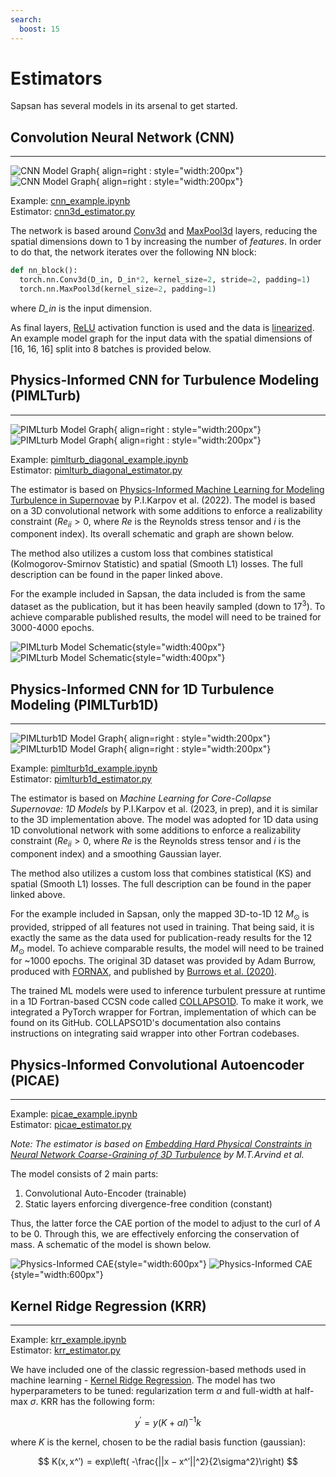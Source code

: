 ```yaml
---
search:
  boost: 15
---
```


# Estimators

Sapsan has several models in its arsenal to get started.

## Convolution Neural Network (CNN)
---
![CNN Model Graph](../assets/cnn_model_graph.png#only-light){ align=right : style="width:200px"}
![CNN Model Graph](../assets/cnn_model_graph_dark.png#only-dark){ align=right : style="width:200px"}

Example: [cnn_example.ipynb](https://github.com/pikarpov-LANL/Sapsan/blob/master/sapsan/examples/cnn_example.ipynb) <br>
Estimator: [cnn3d_estimator.py](https://github.com/pikarpov-LANL/Sapsan/blob/master/sapsan/lib/estimator/cnn/cnn3d_estimator.py)

The network is based around [Conv3d](https://pytorch.org/docs/stable/generated/torch.nn.Conv3d.html) and [MaxPool3d](https://pytorch.org/docs/stable/generated/torch.nn.MaxPool3d.html#maxpool3d) layers, reducing the spatial dimensions down to 1 by increasing the number of _features_. In order to do that, the network iterates over the following NN block:

```python
def nn_block():
  torch.nn.Conv3d(D_in, D_in*2, kernel_size=2, stride=2, padding=1)
  torch.nn.MaxPool3d(kernel_size=2, padding=1)
```
where _D_in_ is the input dimension.

As final layers, [ReLU](https://pytorch.org/docs/stable/generated/torch.nn.ReLU.html) activation function is used and the data is [linearized](https://pytorch.org/docs/stable/generated/torch.nn.Linear.html). An example model graph for the input data with the spatial dimensions of [16, 16, 16] split into 8 batches is provided below.

## Physics-Informed CNN for Turbulence Modeling (PIMLTurb)
---
![PIMLturb Model Graph](../assets/pimlturb_model_graph.png#only-light){ align=right : style="width:200px"}
![PIMLturb Model Graph](../assets/pimlturb_model_graph_dark.png#only-dark){ align=right : style="width:200px"}

Example: [pimlturb_diagonal_example.ipynb](https://github.com/pikarpov-LANL/Sapsan/blob/master/sapsan/examples/pimlturb_diagonal_example.ipynb) <br>
Estimator: [pimlturb_diagonal_estimator.py](https://github.com/pikarpov-LANL/Sapsan/blob/master/sapsan/lib/estimator/pimlturb/pimlturb_diagonal_estimator.py)

The estimator is based on [Physics-Informed Machine Learning for Modeling Turbulence in Supernovae](https://arxiv.org/abs/2205.08663) by P.I.Karpov et al. (2022). The model is based on a 3D convolutional network with some additions to enforce a realizability constraint ($Re_{ii} > 0$, where $Re$ is the Reynolds stress tensor and $i$ is the component index). Its overall schematic and graph are shown below.

The method also utilizes a custom loss that combines statistical (Kolmogorov-Smirnov Statistic) and spatial (Smooth L1) losses. The full description can be found in the paper linked above.

For the example included in Sapsan, the data included is from the same dataset as the publication, but it has been heavily sampled (down to $17^3$). To achieve comparable published results, the model will need to be trained for 3000-4000 epochs.

![PIMLturb Model Schematic](../assets/pimlturb_model_schematic.png#only-light){style="width:400px"}
![PIMLturb Model Schematic](../assets/pimlturb_model_schematic_dark.png#only-dark){style="width:400px"}

## Physics-Informed CNN for 1D Turbulence Modeling (PIMLTurb1D)
---
![PIMLturb1D Model Graph](../assets/pimlturb1d_model_graph.png#only-light){ align=right : style="width:200px"}
![PIMLturb1D Model Graph](../assets/pimlturb1d_model_graph_dark.png#only-dark){ align=right : style="width:200px"}

Example: [pimlturb1d_example.ipynb](https://github.com/pikarpov-LANL/Sapsan/blob/master/sapsan/examples/pimlturb1d_example.ipynb) <br>
Estimator: [pimlturb1d_estimator.py](https://github.com/pikarpov-LANL/Sapsan/blob/master/sapsan/lib/estimator/pimlturb1d/pimlturb1d_estimator.py)

The estimator is based on _Machine Learning for Core-Collapse Supernovae:
1D Models_ by P.I.Karpov et al. (2023, in prep), and it is similar to the 3D implementation above. The model was adopted for 1D data using 1D convolutional network with some additions to enforce a realizability constraint ($Re_{ii} > 0$, where $Re$ is the Reynolds stress tensor and $i$ is the component index) and a smoothing Gaussian layer.

The method also utilizes a custom loss that combines statistical (KS) and spatial (Smooth L1) losses. The full description can be found in the paper linked above.

For the example included in Sapsan, only the mapped 3D-to-1D 12 $M_{\odot}$ is provided, stripped of all features not used in training. That being said, it is exactly the same as the data used for publication-ready results for the 12 $M_{\odot}$ model. To achieve comparable results, the model will need to be trained for ~1000 epochs. The original 3D dataset was provided by Adam Burrow, produced with [FORNAX](https://arxiv.org/abs/1806.07390), and published by [Burrows et al. (2020)](https://academic.oup.com/mnras/article/491/2/2715/5645246).

The trained ML models were used to inference turbulent pressure at runtime in a 1D Fortran-based CCSN code called [COLLAPSO1D](https://github.com/pikarpov-LANL/COLLAPSO1D). To make it work, we integrated a PyTorch wrapper for Fortran, implementation of which can be found on its GitHub. COLLAPSO1D's documentation also contains instructions on integrating said wrapper into other Fortran codebases.

## Physics-Informed Convolutional Autoencoder (PICAE)
---
Example: [picae_example.ipynb](https://github.com/pikarpov-LANL/Sapsan/blob/master/sapsan/examples/picae_example.ipynb) <br>
Estimator: [picae_estimator.py](https://github.com/pikarpov-LANL/Sapsan/blob/master/sapsan/lib/estimator/picae/picae_estimator.py)

*Note: The estimator is based on [Embedding Hard Physical Constraints in Neural Network Coarse-Graining of 3D Turbulence](https://ui.adsabs.harvard.edu/abs/2020arXiv200200021M) by M.T.Arvind et al.*

The model consists of 2 main parts:
1. Convolutional Auto-Encoder (trainable)
2. Static layers enforcing divergence-free condition (constant)

Thus, the latter force the CAE portion of the model to adjust to the curl of $A$ to be 0. Through this, we are effectively enforcing the conservation of mass. A schematic of the model is shown below.

![Physics-Informed CAE](../assets/PICAE.png#only-light){style="width:600px"}
![Physics-Informed CAE](../assets/PICAE_dark.png#only-dark){style="width:600px"}

## Kernel Ridge Regression (KRR)
---
Example: [krr_example.ipynb](https://github.com/pikarpov-LANL/Sapsan/blob/master/sapsan/examples/krr_example.ipynb) <br>
Estimator: [krr_estimator.py](https://github.com/pikarpov-LANL/Sapsan/blob/master/sapsan/lib/estimator/krr/krr_estimator.py)

We have included one of the classic regression-based methods used in machine learning - [Kernel Ridge Regression](https://scikit-learn.org/stable/modules/generated/sklearn.kernel_ridge.KernelRidge.html). The model has two hyperparameters to be tuned: regularization term $\alpha$ and full-width at half-max $\sigma$. KRR has the following form:

$$
y^′ = y(K + \alpha I)^{− 1}k
$$

where $K$ is the kernel, chosen to be the radial basis function (gaussian):

$$
K(x, x^′) = exp\left( -\frac{||x − x^′||^2}{2\sigma^2}\right)
$$